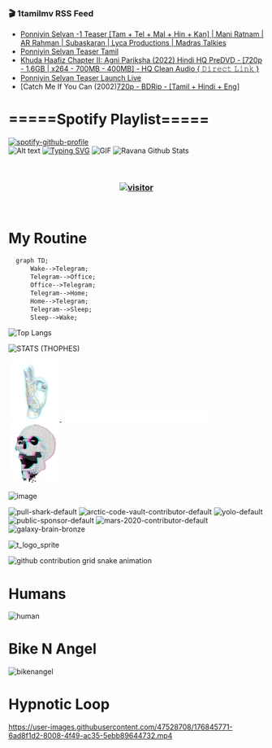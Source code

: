 ### 🎬 1tamilmv RSS Feed

<!-- BLOG-POST-LIST:START -->
- [Ponniyin Selvan -1 Teaser [Tam + Tel + Mal + Hin + Kan] | Mani Ratnam | AR Rahman | Subaskaran | Lyca Productions | Madras Talkies](https://www.1tamilmv.space/index.php?/forums/topic/165256-ponniyin-selvan-1-teaser-tam-tel-mal-hin-kan-mani-ratnam-ar-rahman-subaskaran-lyca-productions-madras-talkies/&do=findComment&comment=330231)
- [Ponniyin Selvan Teaser Tamil](https://www.1tamilmv.space/index.php?/forums/topic/165255-ponniyin-selvan-teaser-tamil/&do=findComment&comment=330230)
- [Khuda Haafiz Chapter II: Agni Pariksha &lpar;2022&rpar; Hindi HQ PreDVD - [720p - 1.6GB | x264 - 700MB - 400MB] - HQ Clean Audio { 𝙳𝚒𝚛𝚎𝚌𝚝 𝙻𝚒𝚗𝚔 }](https://www.1tamilmv.space/index.php?/forums/topic/165254-khuda-haafiz-chapter-ii-agni-pariksha-2022-hindi-hq-predvd-720p-16gb-x264-700mb-400mb-hq-clean-audio-%F0%9D%99%B3%F0%9D%9A%92%F0%9D%9A%9B%F0%9D%9A%8E%F0%9D%9A%8C%F0%9D%9A%9D-%F0%9D%99%BB%F0%9D%9A%92%F0%9D%9A%97%F0%9D%9A%94/&do=findComment&comment=330229)
- [Ponniyin Selvan Teaser Launch Live](https://www.1tamilmv.space/index.php?/forums/topic/165253-ponniyin-selvan-teaser-launch-live/&do=findComment&comment=330228)
- [Catch Me If You Can &lpar;2002&rpar;[720p - BDRip - [Tamil + Hindi + Eng]](https://www.1tamilmv.space/index.php?/forums/topic/165252-catch-me-if-you-can-2002720p-bdrip-tamil-hindi-eng/&do=findComment&comment=330227)
<!-- BLOG-POST-LIST:END -->

# =====Spotify Playlist=====
[![spotify-github-profile](https://spotify-github-profile.vercel.app/api/view?uid=31rfzgmuvvewegdlxvlev4ynz4vu&cover_image=true&theme=default&bar_color=53b14f&bar_color_cover=true)](https://ravana69.github.io/rss)
</br>
![Alt text](https://spotify-recently-played-readme.vercel.app/api?user=31rfzgmuvvewegdlxvlev4ynz4vu)
[![Typing SVG](https://readme-typing-svg.herokuapp.com?color=%2336BCF7&center=true&vCenter=true&multiline=true&height=81&lines=I+AM+RAVANA;CONTACT+ME+ON+TELEGRAM%3A+%40R4V4N4)](https://git.io/typing-svg)
<img align="centre" height="400px" width="490px" alt="GIF" src="https://github.com/ravana69/ravana69/blob/master/rvm.gif" />
![Ravana Github Stats](https://github-readme-stats.vercel.app/api?username=ravana69&&show_icons=true&theme=radical)

<br />
<h3 align="center"> <a href="https://t.me/r4v4n4"><img src="https://profile-counter.glitch.me/ravana69/count.svg" alt="visitor" width="600"></a> </h3>
</br>

<H1>My Routine</H1>

```mermaid
  graph TD;
      Wake-->Telegram;
      Telegram-->Office;
      Office-->Telegram;
      Telegram-->Home;
      Home-->Telegram;
      Telegram-->Sleep;
      Sleep-->Wake;
```
![Top Langs](https://github-readme-stats.vercel.app/api/top-langs/?username=ravana69&&show_icons=true&theme=radical)

![STATS (THOPHES)](https://github-profile-trophy.vercel.app/?username=ravana69&theme=gruvbox&margin-w=10&margin-h=15&column=8)
<br />
<p align="left">
    <a href="#">
        <img width="20%" src="./assets/images/hand.gif" alt="" />
    </a>
    <a href="#">
        <img width="59%" src="./assets/images/spacer.png" alt="" >
    </a>
    <a href="#">
        <img width="20%" src="./assets/images/skull.gif" alt="" />
    </a>
</p>


![image](https://user-images.githubusercontent.com/47528708/175298537-0623dc00-7b1a-4ec1-b5b1-71768763a234.png)

<img width="148" alt="pull-shark-default" src="https://user-images.githubusercontent.com/47528708/176419715-70981865-4dc6-489a-8a1a-06842db67b15.gif"> <img width="148" alt="arctic-code-vault-contributor-default" src="https://user-images.githubusercontent.com/47528708/175267501-e1fbbb8f-c2b2-4882-b865-2ac4debef26c.png"> <img width="148" alt="yolo-default" src="https://user-images.githubusercontent.com/47528708/175267654-281a1880-1129-4b7b-bf2f-de5dd2bc5afa.png"> <img width="148" alt="public-sponsor-default" src="https://user-images.githubusercontent.com/47528708/175268448-2e78cc75-fb25-4d76-bd22-7df520446b45.png"> <img width="148" alt="mars-2020-contributor-default" src="https://user-images.githubusercontent.com/47528708/175268475-de6d987a-3be9-4353-86a5-23b422559355.png"> <img width="148" alt="galaxy-brain-bronze" src="https://user-images.githubusercontent.com/47528708/176419717-e2fdca8b-0fdc-47dd-9511-a7ff52178a33.gif">

![t_logo_sprite](https://user-images.githubusercontent.com/47528708/175293007-21ff1792-1fca-4be3-bcae-12fdc3aa414f.svg)

![github contribution grid snake animation](https://raw.githubusercontent.com/ravana69/ravana69/output/github-contribution-grid-snake-dark.svg#gh-dark-mode-only)

# Humans
<img width="170" alt="human" src="https://user-images.githubusercontent.com/47528708/176413829-c142d478-1c96-4c3c-a2a4-2dd35374c335.gif">

# Bike N Angel
<img width="170" alt="bikenangel" src="https://user-images.githubusercontent.com/47528708/176616968-3a44f91e-8016-477c-9bb5-c4689a1adbee.gif">

# Hypnotic Loop

https://user-images.githubusercontent.com/47528708/176845771-6ad8f1d2-8008-4f49-ac35-5ebb89644732.mp4


